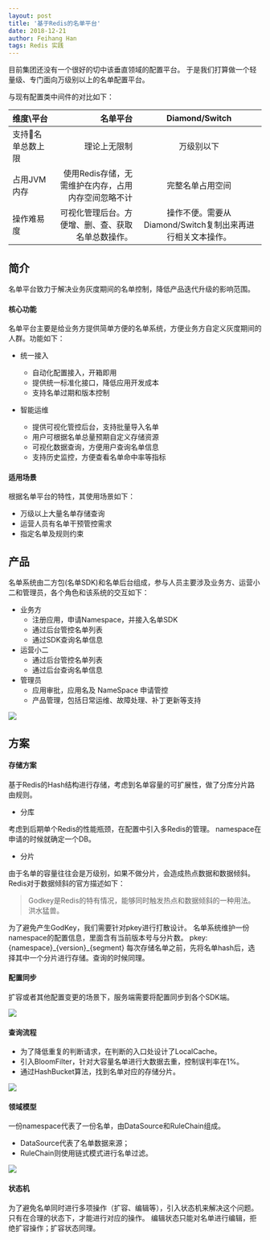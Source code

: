 ```yaml
---
layout: post
title: '基于Redis的名单平台'
date: 2018-12-21
author: Feihang Han
tags: Redis 实践
---
```


目前集团还没有一个很好的切中该垂直领域的配置平台。
于是我们打算做一个轻量级、专门面向万级别以上的名单配置平台。

与现有配置类中间件的对比如下：

| 维度\平台 | 名单平台 | Diamond/Switch |
| :------| ------: | :------: |
| 支持名单总数上限 | 理论上无限制 | 万级别以下 |
| 占用JVM内存 | 使用Redis存储，无需维护在内存，占用内存空间忽略不计 | 完整名单占用空间 |
| 操作难易度 | 可视化管理后台。方便增、删、查、获取名单总数操作。 | 操作不便。需要从Diamond/Switch复制出来再进行相关文本操作。 |

## 简介

名单平台致力于解决业务灰度期间的名单控制，降低产品迭代升级的影响范围。

#### 核心功能

名单平台主要是给业务方提供简单方便的名单系统，方便业务方自定义灰度期间的人群。功能如下：

- 统一接入
    - 自动化配置接入，开箱即用
    - 提供统一标准化接口，降低应用开发成本
    - 支持名单过期和版本控制

- 智能运维
    - 提供可视化管控后台，支持批量导入名单
    - 用户可根据名单总量预期自定义存储资源
    - 可视化数据查询，方便用户查询名单信息
    - 支持历史监控，方便查看名单命中率等指标
    
#### 适用场景

根据名单平台的特性，其使用场景如下：

- 万级以上大量名单存储查询
- 运营人员有名单干预管控需求
- 指定名单及规则约束


## 产品

名单系统由二方包(名单SDK)和名单后台组成，参与人员主要涉及业务方、运营小二和管理员，各个角色和该系统的交互如下：

- 业务方
    - 注册应用，申请Namespace，并接入名单SDK
    - 通过后台管控名单列表
    - 通过SDK查询名单信息
- 运营小二
    - 通过后台管控名单列表
    - 通过后台查询名单信息
- 管理员
    - 应用审批，应用名及 NameSpace 申请管控
    - 产品管理，包括日常运维、故障处理、补丁更新等支持

![](/assets/doc_imgs/wanted/名单系统-产品逻辑.png)

## 方案

#### 存储方案

基于Redis的Hash结构进行存储，考虑到名单容量的可扩展性，做了分库分片路由规则。

- 分库

考虑到后期单个Redis的性能瓶颈，在配置中引入多Redis的管理。
namespace在申请的时候就确定一个DB。

- 分片

由于名单的容量往往会是万级别，如果不做分片，会造成热点数据和数据倾斜。
Redis对于数据倾斜的官方描述如下：
> Godkey是Redis的特有情况，能够同时触发热点和数据倾斜的一种用法。洪水猛兽。

为了避免产生GodKey，我们需要针对pkey进行打散设计。
名单系统维护一份namespace的配置信息，里面含有当前版本号与分片数。
pkey:{namespace}\_{version}\_{segment}
每次存储名单之前，先将名单hash后，选择其中一个分片进行存储。查询的时候同理。


#### 配置同步

扩容或者其他配置变更的场景下，服务端需要将配置同步到各个SDK端。

![](/assets/doc_imgs/wanted/名单系统-配置流程.png)

#### 查询流程

- 为了降低重复的判断请求，在判断的入口处设计了LocalCache。
- 引入BloomFilter，针对大容量名单进行大数据去重，控制误判率在1%。
- 通过HashBucket算法，找到名单对应的存储分片。


![](/assets/doc_imgs/wanted/名单系统-查询流程.png)


#### 领域模型

一份namespace代表了一份名单，由DataSource和RuleChain组成。

- DataSource代表了名单数据来源；
- RuleChain则使用链式模式进行名单过滤。

![](/assets/doc_imgs/wanted/名单系统-数据设计.png)


#### 状态机
    
为了避免名单同时进行多项操作（扩容、编辑等），引入状态机来解决这个问题。
只有在合理的状态下，才能进行对应的操作。
编辑状态只能对名单进行编辑，拒绝扩容操作；扩容状态同理。
    


